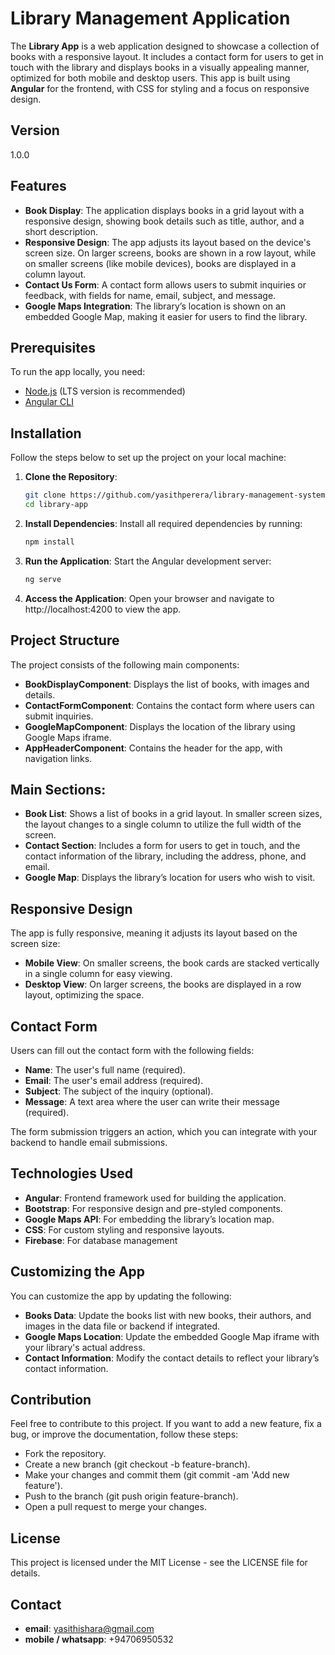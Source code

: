 
# Library Management Application

The **Library App** is a web application designed to showcase a collection of books with a responsive layout. It includes a contact form for users to get in touch with the library and displays books in a visually appealing manner, optimized for both mobile and desktop users. This app is built using **Angular** for the frontend, with CSS for styling and a focus on responsive design.

## Version
1.0.0

## Features

- **Book Display**: The application displays books in a grid layout with a responsive design, showing book details such as title, author, and a short description.
- **Responsive Design**: The app adjusts its layout based on the device's screen size. On larger screens, books are shown in a row layout, while on smaller screens (like mobile devices), books are displayed in a column layout.
- **Contact Us Form**: A contact form allows users to submit inquiries or feedback, with fields for name, email, subject, and message.
- **Google Maps Integration**: The library’s location is shown on an embedded Google Map, making it easier for users to find the library.

## Prerequisites

To run the app locally, you need:

- [Node.js](https://nodejs.org/) (LTS version is recommended)
- [Angular CLI](https://angular.io/cli)

## Installation

Follow the steps below to set up the project on your local machine:

1. **Clone the Repository**:
   ```bash
   git clone https://github.com/yasithperera/library-management-system.git
   cd library-app

2. **Install Dependencies**: Install all required dependencies by running:
    ```bash
    npm install

3. **Run the Application**: Start the Angular development server:
    ```bash
    ng serve

4. **Access the Application**: Open your browser and navigate to
   http://localhost:4200 to view the app.

## Project Structure
The project consists of the following main components:

- **BookDisplayComponent**: Displays the list of books, with images and details.
- **ContactFormComponent**: Contains the contact form where users can submit inquiries.
- **GoogleMapComponent**: Displays the location of the library using Google Maps iframe.
- **AppHeaderComponent**: Contains the header for the app, with navigation links.

## Main Sections:
- **Book List**: Shows a list of books in a grid layout. In smaller screen sizes, the layout changes to a single column to utilize the full width of the screen.
- **Contact Section**: Includes a form for users to get in touch, and the contact information of the library, including the address, phone, and email.
- **Google Map**: Displays the library’s location for users who wish to visit.

## Responsive Design
The app is fully responsive, meaning it adjusts its layout based on the screen size:

- **Mobile View**: On smaller screens, the book cards are stacked vertically in a single column for easy viewing.
- **Desktop View**: On larger screens, the books are displayed in a row layout, optimizing the space.

## Contact Form
Users can fill out the contact form with the following fields:

- **Name**: The user's full name (required).
- **Email**: The user's email address (required).
- **Subject**: The subject of the inquiry (optional).
- **Message**: A text area where the user can write their message (required).

The form submission triggers an action, which you can integrate with your backend to handle email submissions.

## Technologies Used
- **Angular**: Frontend framework used for building the application.
- **Bootstrap**: For responsive design and pre-styled components.
- **Google Maps API**: For embedding the library’s location map.
- **CSS**: For custom styling and responsive layouts.
- **Firebase**: For database management

## Customizing the App
You can customize the app by updating the following:

- **Books Data**: Update the books list with new books, their authors, and images in the data file or backend if integrated.
- **Google Maps Location**: Update the embedded Google Map iframe with your library's actual address.
- **Contact Information**: Modify the contact details to reflect your library’s contact information.

## Contribution
Feel free to contribute to this project. If you want to add a new feature, fix a bug, or improve the documentation, follow these steps:

- Fork the repository.
- Create a new branch (git checkout -b feature-branch).
- Make your changes and commit them (git commit -am 'Add new feature').
- Push to the branch (git push origin feature-branch).
- Open a pull request to merge your changes.

## License
This project is licensed under the MIT License - see the LICENSE file for details.

## Contact
- **email**: yasithishara@gmail.com
- **mobile / whatsapp**: +94706950532
